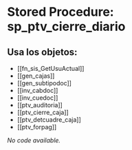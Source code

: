 # Stored Procedure: sp_ptv_cierre_diario

## Usa los objetos:
- [[fn_sis_GetUsuActual]]
- [[gen_cajas]]
- [[gen_subtipodoc]]
- [[inv_cabdoc]]
- [[inv_cuedoc]]
- [[ptv_auditoria]]
- [[ptv_cierre_caja]]
- [[ptv_detcuadre_caja]]
- [[ptv_forpag]]

*No code available.*
